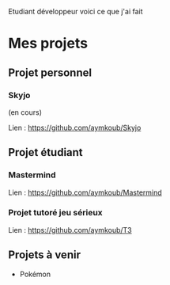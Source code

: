Etudiant développeur voici ce que j'ai fait 
# Mes projets

## Projet personnel

### Skyjo
(en cours)

Lien : https://github.com/aymkoub/Skyjo

## Projet étudiant

### Mastermind
Lien : https://github.com/aymkoub/Mastermind

### Projet tutoré jeu sérieux
Lien : https://github.com/aymkoub/T3

## Projets à venir
- Pokémon

